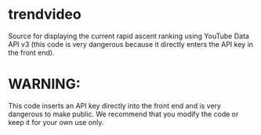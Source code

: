 # trendvideo
Source for displaying the current rapid ascent ranking using YouTube Data API v3 (this code is very dangerous because it directly enters the API key in the front end).

# WARNING: 
This code inserts an API key directly into the front end and is very dangerous to make public.
We recommend that you modify the code or keep it for your own use only.
